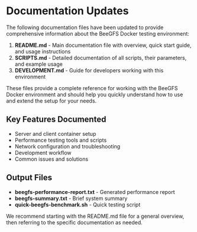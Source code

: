 # Documentation Updates

The following documentation files have been updated to provide comprehensive information about the BeeGFS Docker testing environment:

1. **README.md** - Main documentation file with overview, quick start guide, and usage instructions
2. **SCRIPTS.md** - Detailed documentation of all scripts, their parameters, and example usage
3. **DEVELOPMENT.md** - Guide for developers working with this environment

These files provide a complete reference for working with the BeeGFS Docker environment and should help you quickly understand how to use and extend the setup for your needs.

## Key Features Documented

- Server and client container setup
- Performance testing tools and scripts
- Network configuration and troubleshooting
- Development workflow
- Common issues and solutions

## Output Files

- **beegfs-performance-report.txt** - Generated performance report
- **beegfs-summary.txt** - Brief system summary
- **quick-beegfs-benchmark.sh** - Quick testing script

We recommend starting with the README.md file for a general overview, then referring to the specific documentation as needed.
